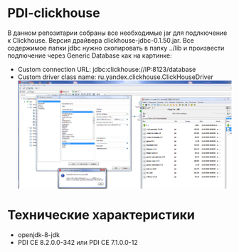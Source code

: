 # PDI-clickhouse

В данном репозитарии собраны все необходимые jar для подлкючение к Clickhouse. Версия драйвера clickhouse-jdbc-0.1.50.jar.
Все содержимое папки jdbc нужно скопировать в папку ../lib и произвести подлючение через Generic Database как на картинке:
- Custom connection URL: jdbc:clickhouse://IP:8123/database
- Custom driver class name: ru.yandex.clickhouse.ClickHouseDriver
![Connect](/img/Click_connect.png)

# Технические характеристики
- openjdk-8-jdk
- PDI CE 8.2.0.0-342 или PDI CE 7.1.0.0-12
